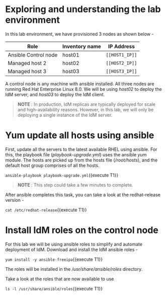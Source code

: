 # Exploring and understanding the lab environment

In this lab environment, we have provisioned 3 nodes as shown below -

| Role                 | Inventory name | IP Address     |
| ---------------------| ---------------| ---------------|
| Ansible Control node | host01         | `[[HOST1_IP]]` |
| Managed host 2       | host02         | `[[HOST2_IP]]` |
| Managed host 3       | host03         | `[[HOST3_IP]]` |

A control node is any machine with ansible installed. All three nodes are running Red Hat Enterprise Linux 8.0. We will be using *host02*
to deploy the IdM server, and *host03* to deploy the IdM client. 

> __NOTE__ : In production, IdM replicas are typically deployed for scale and high-availability reasons. However, in this lab, we will only
be deploying a single instance of the IdM server.

# Yum update all hosts using ansible 

First, update all the servers to the latest available RHEL using ansible. For this, the playbook file (*playbook-upgrade.yml*) uses the ansible 
*yum* module. The hosts are picked up from the hosts file (*/root/hosts*), and the default host group comprises of all the hosts.

`ansible-playbook playbook-upgrade.yml`{{execute T1}}

> __NOTE__ : This step could take a few minutes to complete.

After ansible completes this task, you can take a look at the redhat-release version - 

`cat /etc/redhat-release`{{execute T1}}

# Install IdM roles on the control node

For this lab we will be using ansible roles to simplify and automate deployment of IdM.  Download and install the IdM ansible roles -

`yum install -y ansible-freeipa`{{execute T1}}

The roles will be installed in the */usr/share/ansible/roles* directory.

Take a look at the roles that are now available to use 

`ls -l /usr/share/ansible/roles`{{execute T1}}

